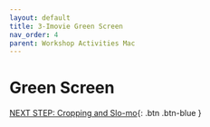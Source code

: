 ```yaml
---
layout: default
title: 3-Imovie Green Screen
nav_order: 4
parent: Workshop Activities Mac
---
```

# Green Screen

[NEXT STEP: Cropping and Slo-mo](imovie-cropping-slo-mo.html){: .btn .btn-blue }
